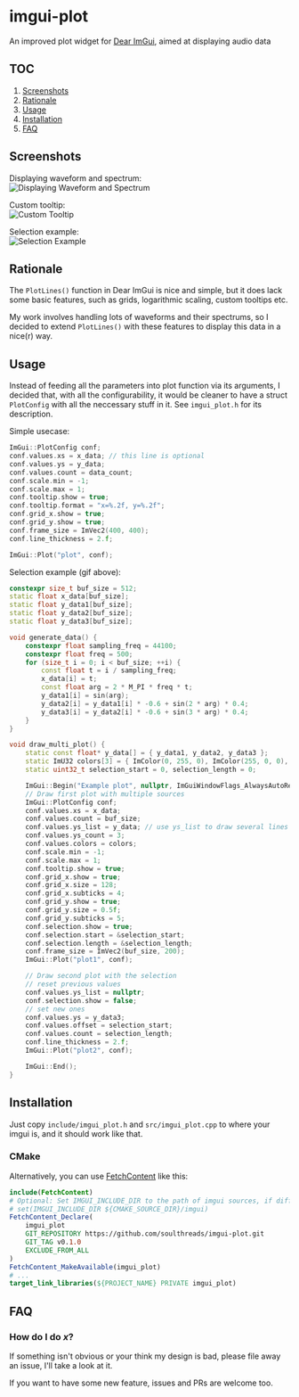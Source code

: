 # imgui-plot
An improved plot widget for [Dear ImGui](https://github.com/ocornut/imgui/), aimed at displaying audio data

## TOC
1. [Screenshots](#screenshots)
2. [Rationale](#rationale)
3. [Usage](#usage)
4. [Installation](#installation)
5. [FAQ](#faq)

## Screenshots
Displaying waveform and spectrum:  
![Displaying Waveform and Spectrum](https://linuxoids.net/static/imgui-plot/waveform_and_spectrum.png)

Custom tooltip:  
![Custom Tooltip](https://linuxoids.net/static/imgui-plot/custom_tooltip.png)

Selection example:  
![Selection Example](https://linuxoids.net/static/imgui-plot/selection_example.gif)

## Rationale
The `PlotLines()` function in Dear ImGui is nice and simple, but it does lack some basic features, such as grids, logarithmic scaling, custom tooltips etc.

My work involves handling lots of waveforms and their spectrums, so I decided to extend `PlotLines()` with these features to display this data in a nice(r) way.

## Usage
Instead of feeding all the parameters into plot function via its arguments, I decided that, with all the configurability, it would be cleaner to have a struct `PlotConfig` with all the neccessary stuff in it. See `imgui_plot.h` for its description.

Simple usecase:
```cpp
ImGui::PlotConfig conf;
conf.values.xs = x_data; // this line is optional
conf.values.ys = y_data;
conf.values.count = data_count;
conf.scale.min = -1;
conf.scale.max = 1;
conf.tooltip.show = true;
conf.tooltip.format = "x=%.2f, y=%.2f";
conf.grid_x.show = true;
conf.grid_y.show = true;
conf.frame_size = ImVec2(400, 400);
conf.line_thickness = 2.f;

ImGui::Plot("plot", conf);
```

Selection example (gif above):
```cpp
constexpr size_t buf_size = 512;
static float x_data[buf_size];
static float y_data1[buf_size];
static float y_data2[buf_size];
static float y_data3[buf_size];

void generate_data() {
    constexpr float sampling_freq = 44100;
    constexpr float freq = 500;
    for (size_t i = 0; i < buf_size; ++i) {
        const float t = i / sampling_freq;
        x_data[i] = t;
        const float arg = 2 * M_PI * freq * t;
        y_data1[i] = sin(arg);
        y_data2[i] = y_data1[i] * -0.6 + sin(2 * arg) * 0.4;
        y_data3[i] = y_data2[i] * -0.6 + sin(3 * arg) * 0.4;
    }
}

void draw_multi_plot() {
    static const float* y_data[] = { y_data1, y_data2, y_data3 };
    static ImU32 colors[3] = { ImColor(0, 255, 0), ImColor(255, 0, 0), ImColor(0, 0, 255) };
    static uint32_t selection_start = 0, selection_length = 0;

    ImGui::Begin("Example plot", nullptr, ImGuiWindowFlags_AlwaysAutoResize);
    // Draw first plot with multiple sources
    ImGui::PlotConfig conf;
    conf.values.xs = x_data;
    conf.values.count = buf_size;
    conf.values.ys_list = y_data; // use ys_list to draw several lines simultaneously
    conf.values.ys_count = 3;
    conf.values.colors = colors;
    conf.scale.min = -1;
    conf.scale.max = 1;
    conf.tooltip.show = true;
    conf.grid_x.show = true;
    conf.grid_x.size = 128;
    conf.grid_x.subticks = 4;
    conf.grid_y.show = true;
    conf.grid_y.size = 0.5f;
    conf.grid_y.subticks = 5;
    conf.selection.show = true;
    conf.selection.start = &selection_start;
    conf.selection.length = &selection_length;
    conf.frame_size = ImVec2(buf_size, 200);
    ImGui::Plot("plot1", conf);

    // Draw second plot with the selection
    // reset previous values
    conf.values.ys_list = nullptr;
    conf.selection.show = false;
    // set new ones
    conf.values.ys = y_data3;
    conf.values.offset = selection_start;
    conf.values.count = selection_length;
    conf.line_thickness = 2.f;
    ImGui::Plot("plot2", conf);

    ImGui::End();
}

```

## Installation
Just copy `include/imgui_plot.h` and `src/imgui_plot.cpp` to where your imgui is, and it should work like that.

### CMake
Alternatively, you can use [FetchContent](https://cmake.org/cmake/help/latest/module/FetchContent.html) like this:

```cmake
include(FetchContent)
# Optional: Set IMGUI_INCLUDE_DIR to the path of imgui sources, if different from the default. 
# set(IMGUI_INCLUDE_DIR ${CMAKE_SOURCE_DIR}/imgui)
FetchContent_Declare(
    imgui_plot
    GIT_REPOSITORY https://github.com/soulthreads/imgui-plot.git
    GIT_TAG v0.1.0
    EXCLUDE_FROM_ALL
)
FetchContent_MakeAvailable(imgui_plot)
# ...
target_link_libraries(${PROJECT_NAME} PRIVATE imgui_plot)
```

## FAQ
### How do I do _x_?
If something isn't obvious or your think my design is bad, please file away an issue, I'll take a look at it.

If you want to have some new feature, issues and PRs are welcome too.
